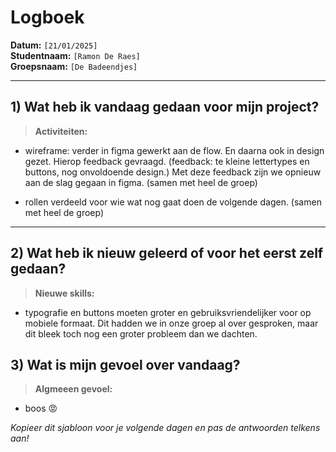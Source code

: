 # Logboek

**Datum:** `[21/01/2025]`  
**Studentnaam:** `[Ramon De Raes]`  
**Groepsnaam:** `[De Badeendjes]`

---

## 1) Wat heb ik vandaag gedaan voor mijn project?

> **Activiteiten:**
- wireframe: verder in figma gewerkt aan de flow. En daarna ook in design gezet. Hierop feedback gevraagd. 
(feedback: te kleine lettertypes en buttons, nog onvoldoende design.) 
Met deze feedback zijn we opnieuw aan de slag gegaan in figma.
(samen met heel de groep)

- rollen verdeeld voor wie wat nog gaat doen de volgende dagen. (samen met heel de groep)

---

## 2) Wat heb ik nieuw geleerd of voor het eerst zelf gedaan?

> **Nieuwe skills:**
- typografie en buttons moeten groter en gebruiksvriendelijker voor op mobiele formaat. Dit hadden we in onze groep al over gesproken, maar dit bleek toch nog een groter probleem dan we dachten.


## 3) Wat is mijn gevoel over vandaag?

> **Algmeeen gevoel:**
- boos 😡

_Kopieer dit sjabloon voor je volgende dagen en pas de antwoorden telkens aan!_